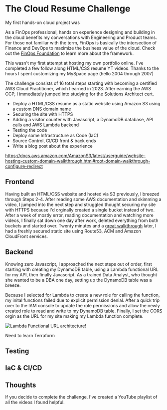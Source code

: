 # The Cloud Resume Challenge

My first hands-on cloud project was

As a FinOps professional, hands on experience designing and building in the cloud benefits my conversations with Engineering and Product teams. For those not familiar with the term, FinOps is basically the intersection of Finance and DevOps to maximize the business value of the cloud. Check out the [FinOps Foundation](https://www.finops.org/framework/) to learn more about the framework.

This wasn't my first attempt at hosting my own portfolio online. I've completed a few follow along HTML/CSS resume YT videos. Thanks to the hours I spent customizing my MySpace page (hello 2004 through 2007)

The challenge consists of 16 total steps starting with becoming a certified AWS Cloud Practitioner, which I earned in 2023. After earning the AWS CCP, I immediately jumped into studying for the Solutions Architect cert. 


* Deploy a HTML/CSS resume as a static website using Amazon S3 using a custom DNS domain name
* Securing the site with HTTPS
* Adding a visitor counter with Javascript, a DynamoDB database, API  calls and AWS Lambda backend
* Testing the code
* Deploy some Infrastructure as Code (IaC)
* Source Control, CI/CD front & back ends
* Write a blog post about the experience

https://docs.aws.amazon.com/AmazonS3/latest/userguide/website-hosting-custom-domain-walkthrough.html#root-domain-walkthrough-configure-redirect


## Frontend
Having built an HTML/CSS website and hosted via S3 previously, I breezed through Steps 2-4. After reading some AWS documentation and skimming a video, I jumped into the next step and struggled thought securing my site with HTTPS because I'd orginally created a single bucket instead of two. After a week of mostly error, reading documentation and watching more videos, I finally sat down one day after work, deleted everything from both buckets and started over. Twenty minutes and a [great walkthrough](https://www.youtube.com/watch?v=mls8tiiI3uc) later, I had a freshly secured static site using Route53, ACM and Amazon CloudFront services.

## Backend 
Knowing zero Javascript, I approached the next steps out of order, first starting with creating my DynamoDB table, using a Lambda functional URL for my API, then finally Javascript. As a trained Data Analyst, who thought she wanted to be a DBA one day, setting up the DynamoDB table was a breeze.

Because I selected for Lambda to create a new role for calling the function, my inital functions failed due to explicit permission denial. After a quick trip over to the IAM console to update the role permissions and allow the newly created role to read and write to my DynamoDB table. Finally, I set the CORS orgin as the URL for my site making my Lambda function complete. 

![Lambda Functional URL architecture!](/cloudresumechallenge/frontend/images/)



Need to learn Terraform

## Testing

## IaC & CI/CD

## Thoughts

If you decide to complete the challenge, I've created a YouTube playlist of all the videos I found helpful.